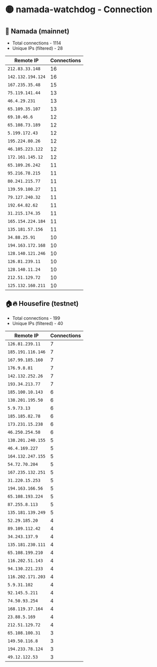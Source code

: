 # 🟡 namada-watchdog - Connection

## 🚀 Namada (mainnet)
- Total connections - 1114
- Unique IPs (filtered) - 28

| Remote IP | Connections |
|-----------|-------------|
| `212.83.33.148` | 16 |
| `142.132.194.124` | 16 |
| `167.235.35.48` | 15 |
| `75.119.141.44` | 13 |
| `46.4.29.231` | 13 |
| `65.109.35.107` | 13 |
| `69.10.46.6` | 12 |
| `65.108.73.189` | 12 |
| `5.199.172.43` | 12 |
| `195.224.80.26` | 12 |
| `46.105.223.122` | 12 |
| `172.161.145.12` | 12 |
| `65.109.26.242` | 11 |
| `95.216.78.215` | 11 |
| `80.241.215.77` | 11 |
| `139.59.100.27` | 11 |
| `79.127.240.32` | 11 |
| `192.64.82.62` | 11 |
| `31.215.174.35` | 11 |
| `165.154.224.184` | 11 |
| `135.181.57.156` | 11 |
| `34.88.25.91` | 10 |
| `194.163.172.168` | 10 |
| `128.140.121.246` | 10 |
| `126.81.239.11` | 10 |
| `128.140.11.24` | 10 |
| `212.51.129.72` | 10 |
| `125.132.160.211` | 10 |

## 🏠🔥 Housefire (testnet)

- Total connections - 199
- Unique IPs (filtered) - 40

| Remote IP | Connections |
|-----------|-------------|
| `126.81.239.11` | 7 |
| `185.191.116.146` | 7 |
| `167.99.185.160` | 7 |
| `176.9.8.81` | 7 |
| `142.132.252.26` | 7 |
| `193.34.213.77` | 7 |
| `185.100.10.143` | 6 |
| `138.201.195.50` | 6 |
| `5.9.73.13` | 6 |
| `185.185.82.78` | 6 |
| `173.231.15.238` | 6 |
| `46.250.254.58` | 6 |
| `138.201.240.155` | 5 |
| `46.4.169.227` | 5 |
| `164.132.247.155` | 5 |
| `54.72.70.204` | 5 |
| `167.235.132.251` | 5 |
| `31.220.15.253` | 5 |
| `194.163.166.56` | 5 |
| `65.108.193.224` | 5 |
| `87.255.8.113` | 5 |
| `135.181.139.249` | 5 |
| `52.29.185.20` | 4 |
| `89.109.112.42` | 4 |
| `34.243.137.9` | 4 |
| `135.181.230.111` | 4 |
| `65.108.199.210` | 4 |
| `116.202.51.143` | 4 |
| `94.130.221.233` | 4 |
| `116.202.171.203` | 4 |
| `5.9.31.102` | 4 |
| `92.145.5.211` | 4 |
| `74.50.93.254` | 4 |
| `168.119.37.164` | 4 |
| `23.88.5.169` | 4 |
| `212.51.129.72` | 4 |
| `65.108.100.31` | 3 |
| `149.50.116.8` | 3 |
| `194.233.78.124` | 3 |
| `49.12.122.53` | 3 |

